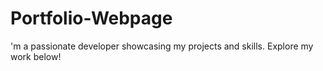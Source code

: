 # Portfolio-Webpage
 'm a passionate developer showcasing my projects and skills. Explore my work below!
